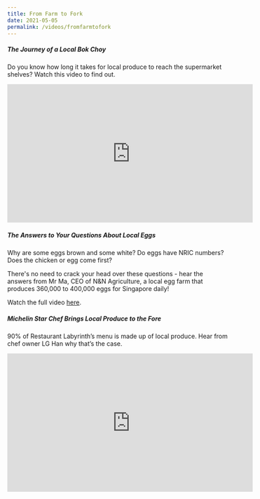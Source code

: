 ```yaml
---
title: From Farm to Fork
date: 2021-05-05
permalink: /videos/fromfarmtofork
---
```

##### The Journey of a Local Bok Choy

Do you know how long it takes for local produce to reach the supermarket shelves? Watch this video to find out. 

<iframe width="560" height="315" src="https://www.youtube.com/embed/Q3z1-dypOfU" title="YouTube video player" frameborder="0" allow="accelerometer; autoplay; clipboard-write; encrypted-media; gyroscope; picture-in-picture" allowfullscreen></iframe>

##### The Answers to Your Questions About Local Eggs

Why are some eggs brown and some white? Do eggs have NRIC numbers? Does the chicken  or egg come first?

There's no need  to crack your head over these questions - hear the answers from Mr Ma, CEO of N&N Agriculture, a local egg farm that produces 360,000 to 400,000 eggs for Singapore daily!

Watch the full video [here](https://www.facebook.com/watch/?v=307941820930632).

##### Michelin Star Chef Brings Local Produce to the Fore

90% of Restaurant Labyrinth’s menu is made up of local produce. Hear from chef owner LG Han why that’s the case.

<iframe width="560" height="315" src="https://www.youtube.com/embed/zQMveIaWlUw" title="YouTube video player" frameborder="0" allow="accelerometer; autoplay; clipboard-write; encrypted-media; gyroscope; picture-in-picture" allowfullscreen></iframe>